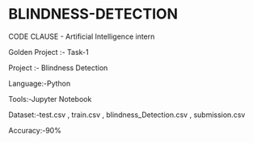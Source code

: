 # BLINDNESS-DETECTION
CODE CLAUSE - Artificial Intelligence intern

Golden Project :- Task-1

Project :- Blindness Detection

Language:-Python

Tools:-Jupyter Notebook

Dataset:-test.csv , train.csv , blindness_Detection.csv , submission.csv

Accuracy:-90%

